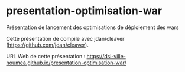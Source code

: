 # presentation-optimisation-war
Présentation de lancement des optimisations de déploiement des wars

Cette présentation de compile avec jdan/cleaver (https://github.com/jdan/cleaver).

URL Web de cette présentation : https://dsi-ville-noumea.github.io/presentation-optimisation-war/
